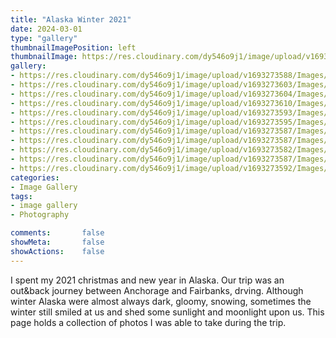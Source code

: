 ```yaml
---
title: "Alaska Winter 2021"
date: 2024-03-01
type: "gallery"
thumbnailImagePosition: left
thumbnailImage: https://res.cloudinary.com/dy546o9j1/image/upload/v1693273587/Images/DSCF5636_oqw51t.jpg
gallery:
- https://res.cloudinary.com/dy546o9j1/image/upload/v1693273588/Images/DSCF5599_aktxqk.jpg 
- https://res.cloudinary.com/dy546o9j1/image/upload/v1693273603/Images/DSCF5644_brrr1c.jpg
- https://res.cloudinary.com/dy546o9j1/image/upload/v1693273604/Images/DSCF5707_w7pdcm.jpg
- https://res.cloudinary.com/dy546o9j1/image/upload/v1693273610/Images/DSCF5725_pndgdz.jpg
- https://res.cloudinary.com/dy546o9j1/image/upload/v1693273593/Images/DSCF5940_sb6wfr.jpg
- https://res.cloudinary.com/dy546o9j1/image/upload/v1693273595/Images/DSCF5717_hextof.jpg
- https://res.cloudinary.com/dy546o9j1/image/upload/v1693273587/Images/DSCF5727_vwkqlg.jpg
- https://res.cloudinary.com/dy546o9j1/image/upload/v1693273587/Images/DSCF5908_lwntlh.jpg
- https://res.cloudinary.com/dy546o9j1/image/upload/v1693273582/Images/DSCF5593_wdcvnh.jpg
- https://res.cloudinary.com/dy546o9j1/image/upload/v1693273587/Images/DSCF5636_oqw51t.jpg
- https://res.cloudinary.com/dy546o9j1/image/upload/v1693273592/Images/DSCF5729_nnhi9j.jpg
categories:
- Image Gallery
tags:
- image gallery
- Photography

comments:       false
showMeta:       false
showActions:    false
---
```


I spent my 2021 christmas and new year in Alaska. Our trip was an out&back journey between Anchorage and Fairbanks, drving. Although winter Alaska were almost always dark, gloomy, snowing, sometimes the winter still smiled at us and shed some sunlight and moonlight upon us. This page holds a collection of photos I was able to take during the trip.